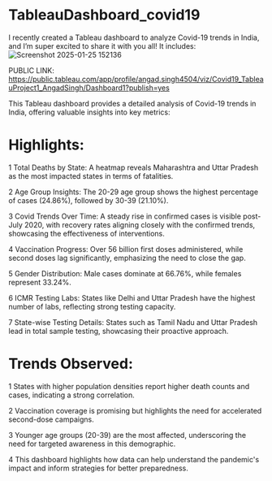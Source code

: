 # TableauDashboard_covid19
I recently created a Tableau dashboard to analyze Covid-19 trends in India, and I’m super excited to share it with you all! It includes:
![Screenshot 2025-01-25 152136](https://github.com/user-attachments/assets/d7fabcb2-c5d6-467b-a9b6-3d5473d5c223)


PUBLIC LINK:
https://public.tableau.com/app/profile/angad.singh4504/viz/Covid19_TableauProject1_AngadSingh/Dashboard1?publish=yes

This Tableau dashboard provides a detailed analysis of Covid-19 trends in India, offering valuable insights into key metrics:

# Highlights:
1 Total Deaths by State: A heatmap reveals Maharashtra and Uttar Pradesh as the most impacted states in terms of fatalities.

2 Age Group Insights: The 20-29 age group shows the highest percentage of cases (24.86%), followed by 30-39 (21.10%).

3 Covid Trends Over Time: A steady rise in confirmed cases is visible post-July 2020, with recovery rates aligning closely with the confirmed trends, showcasing the effectiveness of interventions.

4 Vaccination Progress: Over 56 billion first doses administered, while second doses lag significantly, emphasizing the need to close the gap.

5 Gender Distribution: Male cases dominate at 66.76%, while females represent 33.24%.

6 ICMR Testing Labs: States like Delhi and Uttar Pradesh have the highest number of labs, reflecting strong testing capacity.

7 State-wise Testing Details: States such as Tamil Nadu and Uttar Pradesh lead in total sample testing, showcasing their proactive approach.


# Trends Observed:
1 States with higher population densities report higher death counts and cases, indicating a strong correlation.

2 Vaccination coverage is promising but highlights the need for accelerated second-dose campaigns.

3 Younger age groups (20-39) are the most affected, underscoring the need for targeted awareness in this demographic.

4 This dashboard highlights how data can help understand the pandemic's impact and inform strategies for better preparedness.

